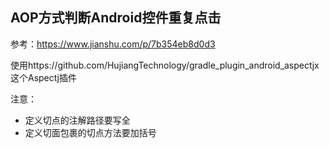 ## AOP方式判断Android控件重复点击

参考：https://www.jianshu.com/p/7b354eb8d0d3

使用https://github.com/HujiangTechnology/gradle_plugin_android_aspectjx这个Aspectj插件

注意：
* 定义切点的注解路径要写全
* 定义切面包裹的切点方法要加括号